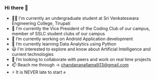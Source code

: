### Hi there 👋
- 👩‍💻 I'm currently an undergraduate student at Sri Venkateswara Engineering College, Tirupati
- 🌟 I'm currently the Vice President of the Coding Club of our campus, member of SSLC student clubs of our campus
- 🔭 I’m currently working on Android Application development
- 🌱 I’m currently learning Data Analytics using Python 
- 😃 I'm interested to explore and know about Artificial Intelligence and current technologies
- 👯 I’m looking to collaborate with peers and work on real time projects 
- 📫 Reach me through -> chandananallamalli13@gmail.com
- ⚡ It is NEVER late to start ✊

